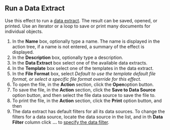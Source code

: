 ## Run a Data Extract

Use this effect to run a [data extract](../../../../../users/reporting-on-data/data-extract.md). The result can be saved, opened, or printed. Use an iterator or a loop to save or print many documents for individual objects.

1.  In the **Name** box, optionally type a name. The name is displayed in the action tree, if a name is not entered, a summary of the effect is displayed.
2.  In the **Description** box, optionally type a description.
3.  In the **Data Extract** box select one of the available data extracts.
4.  In the **Template** box select one of the templates in the data extract.
5.  In the **File Format** box, select <span style="FONT-STYLE: italic">Default to use the template default file format, or select a specific file format override for this effect.
6.  To open the file, in the **Action** section, click the **Open**option button.
7.  To save the file, in the **Action** section, click the **Save to Data Source** option button, and then select the file data source to save the file to.
8.  To print the file, in the **Action** section, click the **Print** option button, and then
9.  The data extract has default filters for all its data sources. To change the filters for a data source, locate the data source in the list, and in th **Data Filter** column click **...** to [specify the data filter](../../data-sources/specifying-a-data-filter-for-a-data-source.md).